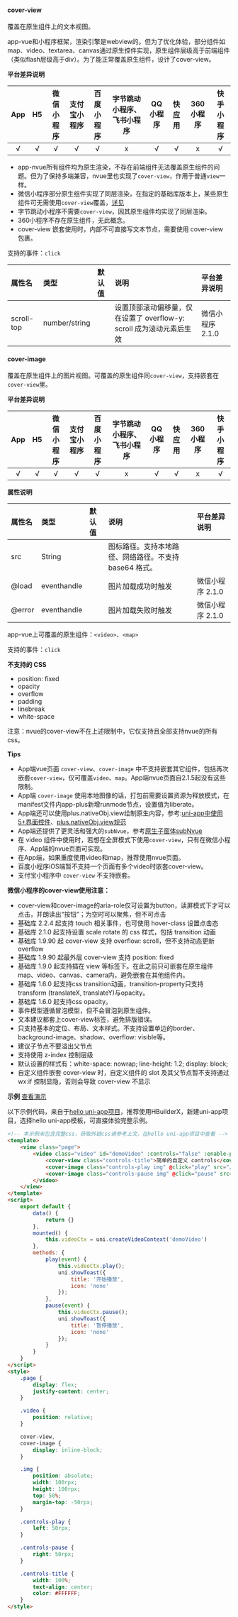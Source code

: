 #### cover-view
覆盖在原生组件上的文本视图。

app-vue和小程序框架，渲染引擎是webview的。但为了优化体验，部分组件如map、video、textarea、canvas通过原生控件实现，原生组件层级高于前端组件（类似flash层级高于div）。为了能正常覆盖原生组件，设计了cover-view。


**平台差异说明**

|App|H5|微信小程序|支付宝小程序|百度小程序|字节跳动小程序、飞书小程序|QQ小程序|快应用|360小程序|快手小程序|
|:-:|:-:|:-:|:-:|:-:|:-:|:-:|:-:|:-:|:-:|
|√|√|√|√|√|x|√|√|x|√|

* app-nvue所有组件均为原生渲染，不存在前端组件无法覆盖原生组件的问题。但为了保持多端兼容，nvue里也实现了`cover-view`，作用于普通`view`一样。
* 微信小程序部分原生组件实现了同层渲染，在指定的基础库版本上，某些原生组件可无需使用`cover-view`覆盖，[详见](https://developers.weixin.qq.com/miniprogram/dev/component/native-component.html)
* 字节跳动小程序不需要`cover-view`，因其原生组件均实现了同层渲染。
* 360小程序不存在原生组件，无此概念。
* cover-view 嵌套使用时，内部不可直接写文本节点，需要使用 cover-view 包裹。

支持的事件：`click`

|属性名|类型|默认值|说明|平台差异说明|
|:-|:-|:-|:-|:-|
|scroll-top|number/string||设置顶部滚动偏移量，仅在设置了 overflow-y: scroll 成为滚动元素后生效|微信小程序2.1.0|


#### cover-image
覆盖在原生组件上的图片视图。可覆盖的原生组件同`cover-view`，支持嵌套在`cover-view`里。

**平台差异说明**

|App|H5|微信小程序|支付宝小程序|百度小程序|字节跳动小程序、飞书小程序|QQ小程序|快应用|360小程序|快手小程序|
|:-:|:-:|:-:|:-:|:-:|:-:|:-:|:-:|:-:|:-:|
|√|√|√|√|√|x|√|√|x|√|

**属性说明**

|属性名|类型|默认值|说明|平台差异说明|
|:-|:-|:-|:-|:-|
|src|String||图标路径。支持本地路径、网络路径。不支持 base64 格式。||
|@load|eventhandle||图片加载成功时触发|微信小程序 2.1.0|
|@error|eventhandle||图片加载失败时触发|微信小程序 2.1.0|


app-vue上可覆盖的原生组件：`<video>`、`<map>`

支持的事件：`click`

**不支持的 CSS**

- position: fixed
- opacity
- overflow
- padding
- linebreak
- white-space

注意：nvue的cover-view不在上述限制中，它仅支持且全部支持nvue的所有css。

**Tips**

- App端vue页面 `cover-view`、`cover-image` 中不支持嵌套其它组件，包括再次嵌套`cover-view`，仅可覆盖`video`、`map`。App端nvue页面自2.1.5起没有这些限制。
- App端 `cover-image` 使用本地图像的话，打包前需要设置资源为释放模式，在manifest文件内app-plus新增runmode节点，设置值为liberate。
- App端还可以使用plus.nativeObj.view绘制原生内容，参考:[uni-app中使用5+界面控件](https://ask.dcloud.net.cn/article/35036)、[plus.nativeObj.view规范](https://www.html5plus.org/doc/zh_cn/nativeobj.html#plus.nativeObj.View)
- App端还提供了更灵活和强大的`subNvue`，参考[原生子窗体subNvue](/api/window/subNVues)
- 在 video 组件中使用时，若想在全屏模式下使用`cover-view`，只有在微信小程序、App端的nvue页面可实现。
- 在App端，如果重度使用video和map，推荐使用nvue页面。
- 百度小程序iOS端暂不支持一个页面有多个video时嵌套cover-view。
- 支付宝小程序中 `cover-view` 不支持嵌套。

**微信小程序的cover-view使用注意：**
- cover-view和cover-image的aria-role仅可设置为button，读屏模式下才可以点击，并朗读出“按钮”；为空时可以聚焦，但不可点击
- 基础库 2.2.4 起支持 touch 相关事件，也可使用 hover-class 设置点击态
- 基础库 2.1.0 起支持设置 scale rotate 的 css 样式，包括 transition 动画
- 基础库 1.9.90 起 cover-view 支持 overflow: scroll，但不支持动态更新 overflow
- 基础库 1.9.90 起最外层 cover-view 支持 position: fixed
- 基础库 1.9.0 起支持插在 view 等标签下。在此之前只可嵌套在原生组件map、video、canvas、camera内，避免嵌套在其他组件内。
- 基础库 1.6.0 起支持css transition动画，transition-property只支持transform (translateX, translateY)与opacity。
- 基础库 1.6.0 起支持css opacity。
- 事件模型遵循冒泡模型，但不会冒泡到原生组件。
- 文本建议都套上cover-view标签，避免排版错误。
- 只支持基本的定位、布局、文本样式。不支持设置单边的border、background-image、shadow、overflow: visible等。
- 建议子节点不要溢出父节点
- 支持使用 z-index 控制层级
- 默认设置的样式有：white-space: nowrap; line-height: 1.2; display: block;
- 自定义组件嵌套 cover-view 时，自定义组件的 slot 及其父节点暂不支持通过 wx:if 控制显隐，否则会导致 cover-view 不显示

**示例** [查看演示](https://hellouniapp.dcloud.net.cn/pages/component/cover-view/cover-view)

以下示例代码，来自于[hello uni-app项目](https://github.com/dcloudio/hello-uniapp)，推荐使用HBuilderX，新建uni-app项目，选择hello uni-app模板，可直接体验完整示例。
```html
<!-- 本示例未包含完整css，获取外链css请参考上文，在hello uni-app项目中查看 -->
<template>
	<view class="page">
		<video class="video" id="demoVideo" :controls="false" :enable-progress-gesture="false" :show-center-play-btn="true" src="https://img.cdn.aliyun.dcloud.net.cn/guide/uniapp/%E7%AC%AC1%E8%AE%B2%EF%BC%88uni-app%E4%BA%A7%E5%93%81%E4%BB%8B%E7%BB%8D%EF%BC%89-%20DCloud%E5%AE%98%E6%96%B9%E8%A7%86%E9%A2%91%E6%95%99%E7%A8%8B@20181126-lite.m4v">
			<cover-view class="controls-title">简单的自定义 controls</cover-view>
			<cover-image class="controls-play img" @click="play" src="/static/play.png"></cover-image>
			<cover-image class="controls-pause img" @click="pause" src="/static/pause.png"></cover-image>
		</video>
	</view>
</template>
<script>
	export default {
		data() {
			return {}
		},
		mounted() {
			this.videoCtx = uni.createVideoContext('demoVideo')
		},
		methods: {
			play(event) {
				this.videoCtx.play();
				uni.showToast({
					title: '开始播放',
					icon: 'none'
				});
			},
			pause(event) {
				this.videoCtx.pause();
				uni.showToast({
					title: '暂停播放',
					icon: 'none'
				});
			}
		}
	}
</script>
<style>
	.page {
		display: flex;
		justify-content: center;
	}

	.video {
		position: relative;
	}

	cover-view,
	cover-image {
		display: inline-block;
	}

	.img {
		position: absolute;
		width: 100rpx;
		height: 100rpx;
		top: 50%;
		margin-top: -50rpx;
	}

	.controls-play {
		left: 50rpx;
	}

	.controls-pause {
		right: 50rpx;
	}

	.controls-title {
		width: 100%;
		text-align: center;
		color: #FFFFFF;
	}
</style>
```
